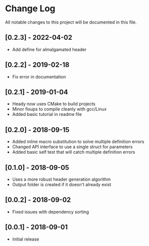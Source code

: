 # Change Log
All notable changes to this project will be documented in this file.

## [0.2.3] - 2022-04-02

- Add define for almalgamated header

## [0.2.2] - 2019-02-18

- Fix error in documentation

## [0.2.1] - 2019-01-04

- Heady now uses CMake to build projects
- Minor fixups to compile cleanly with gcc/Linux
- Added basic tutorial in readme file

## [0.2.0] - 2018-09-15

- Added inline macro substitution to solve multiple definition errors
- Changed API interface to use a single struct for parameters
- Added basic self test that will catch multiple definition errors

## [0.1.0] - 2018-09-05

- Uses a more robust header generation algorithm
- Output folder is created if it doesn't already exist

## [0.0.2] - 2018-09-02

- Fixed issues with dependency sorting

## [0.0.1] - 2018-09-01

- Initial release



